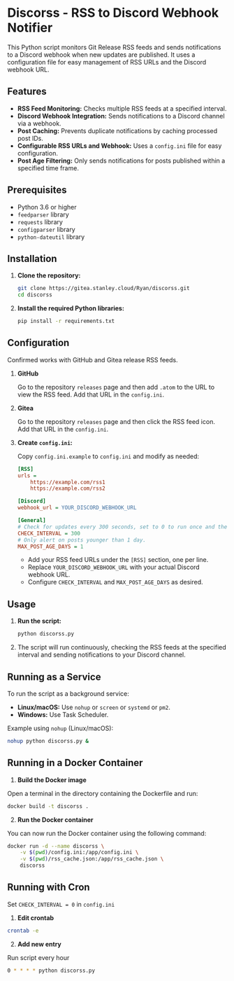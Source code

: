 # Discorss - RSS to Discord Webhook Notifier

This Python script monitors Git Release RSS feeds and sends notifications to a Discord webhook when new updates are published. It uses a configuration file for easy management of RSS URLs and the Discord webhook URL.

## Features

* **RSS Feed Monitoring:** Checks multiple RSS feeds at a specified interval.
* **Discord Webhook Integration:** Sends notifications to a Discord channel via a webhook.
* **Post Caching:** Prevents duplicate notifications by caching processed post IDs.
* **Configurable RSS URLs and Webhook:** Uses a `config.ini` file for easy configuration.
* **Post Age Filtering:** Only sends notifications for posts published within a specified time frame.

## Prerequisites

* Python 3.6 or higher
* `feedparser` library
* `requests` library
* `configparser` library
* `python-dateutil` library

## Installation

1.  **Clone the repository:**

    ```bash
    git clone https://gitea.stanley.cloud/Ryan/discorss.git
    cd discorss
    ```

2.  **Install the required Python libraries:**

    ```bash
    pip install -r requirements.txt
    ```

## Configuration

Confirmed works with GitHub and Gitea release RSS feeds. 

1.  **GitHub**

    Go to the repository `releases` page and then add `.atom` to the URL to view the RSS feed. Add that URL in the `config.ini`.

2.  **Gitea**

    Go to the repository `releases` page and then click the RSS feed icon. Add that URL in the `config.ini`. 

3.  **Create `config.ini`:**

    Copy `config.ini.example` to `config.ini` and modify as needed:

    ```ini
    [RSS]
    urls =
        https://example.com/rss1
        https://example.com/rss2

    [Discord]
    webhook_url = YOUR_DISCORD_WEBHOOK_URL

    [General]
    # Check for updates every 300 seconds, set to 0 to run once and then quit (when using in a scheduled task)
    CHECK_INTERVAL = 300  
    # Only alert on posts younger than 1 day.
    MAX_POST_AGE_DAYS = 1 
    ```
    * Add your RSS feed URLs under the `[RSS]` section, one per line.
    * Replace `YOUR_DISCORD_WEBHOOK_URL` with your actual Discord webhook URL.
    * Configure `CHECK_INTERVAL` and `MAX_POST_AGE_DAYS` as desired.

## Usage

1.  **Run the script:**

    ```bash
    python discorss.py
    ```

2.  The script will run continuously, checking the RSS feeds at the specified interval and sending notifications to your Discord channel.

## Running as a Service

To run the script as a background service:

* **Linux/macOS:** Use `nohup` or `screen` or `systemd` or `pm2`.
* **Windows:** Use Task Scheduler.

Example using `nohup` (Linux/macOS):

```bash
nohup python discorss.py &
```

## Running in a Docker Container

1.  **Build the Docker image**

Open a terminal in the directory containing the Dockerfile and run:

```bash
docker build -t discorss .
```

2.  **Run the Docker container**

You can now run the Docker container using the following command:

```bash
docker run -d --name discorss \
    -v $(pwd)/config.ini:/app/config.ini \
    -v $(pwd)/rss_cache.json:/app/rss_cache.json \
    discorss
```

## Running with Cron

Set `CHECK_INTERVAL = 0` in `config.ini`

1.  **Edit crontab**

```bash
crontab -e
```
2.  **Add new entry**

Run script every hour
```bash
0 * * * * python discorss.py
```